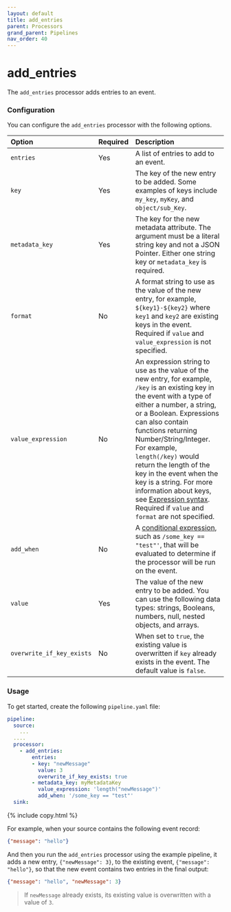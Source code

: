```yaml
---
layout: default
title: add_entries
parent: Processors
grand_parent: Pipelines
nav_order: 40
---
```


# add_entries

The `add_entries` processor adds entries to an event.

### Configuration

You can configure the `add_entries` processor with the following options.

| Option | Required | Description |
| :--- | :--- | :--- |
| `entries` | Yes | A list of entries to add to an event. |
| `key` | Yes | The key of the new entry to be added. Some examples of keys include `my_key`, `myKey`, and `object/sub_Key`. |
| `metadata_key` | Yes | The key for the new metadata attribute. The argument must be a literal string key and not a JSON Pointer. Either one string key or `metadata_key` is required. |
| `format` | No | A format string to use as the value of the new entry, for example, `${key1}-${key2}` where `key1` and `key2` are existing keys in the event. Required if `value` and `value_expression` is not specified. |
| `value_expression` | No | An expression string to use as the value of the new entry, for example, `/key` is an existing key in the event with a type of either a number, a string, or a Boolean. Expressions can also contain functions returning Number/String/Integer. For example, `length(/key)` would return the length of the key in the event when the key is a string. For more information about keys, see [Expression syntax](https://opensearch.org/docs/latest/data-prepper/pipelines/expression-syntax/). Required if `value` and `format` are not specified. |
| `add_when` | No | A [conditional expression](https://opensearch.org/docs/latest/data-prepper/pipelines/expression-syntax/), such as `/some_key == "test"'`, that will be evaluated to determine if the processor will be run on the event. |
| `value` | Yes | The value of the new entry to be added. You can use the following data types: strings, Booleans, numbers, null, nested objects, and arrays. |
| `overwrite_if_key_exists` | No | When set to `true`, the existing value is overwritten if `key` already exists in the event. The default value is `false`. |

### Usage

To get started, create the following `pipeline.yaml` file:

```yaml
pipeline:
  source:
    ...
  ....  
  processor:
    - add_entries:
        entries:
        - key: "newMessage"
          value: 3
          overwrite_if_key_exists: true
        - metadata_key: myMetadataKey
          value_expression: 'length("newMessage")'
          add_when: '/some_key == "test"'
  sink:
```
{% include copy.html %}


For example, when your source contains the following event record:

```json
{"message": "hello"}
```

And then you run the `add_entries` processor using the example pipeline, it adds a new entry, `{"newMessage": 3}`, to the existing event, `{"message": "hello"}`, so that the new event contains two entries in the final output:

```json
{"message": "hello", "newMessage": 3}
```

> If `newMessage` already exists, its existing value is overwritten with a value of `3`.

